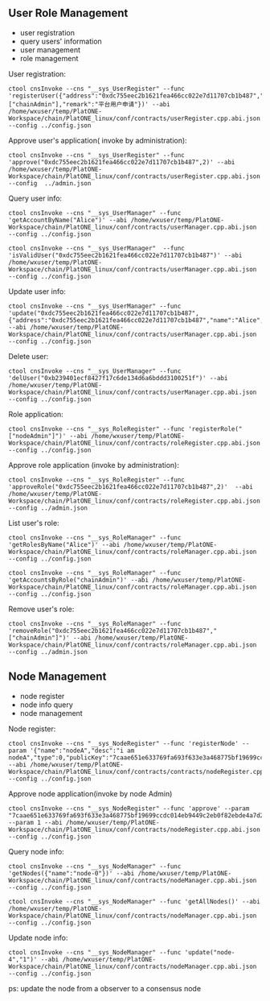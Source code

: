 ## User Role Management

+ user registration
+ query users' information
+ user management
+ role management

User registration:

```shell
ctool cnsInvoke --cns "__sys_UserRegister" --func 'registerUser({"address":"0xdc755eec2b1621fea466cc022e7d11707cb1b487","name":"Alice","mobile":"13111111111","email":"alice@wx.bc.com","roles":["chainAdmin"],"remark":"平台用户申请"})' --abi /home/wxuser/temp/PlatONE-Workspace/chain/PlatONE_linux/conf/contracts/userRegister.cpp.abi.json --config ../config.json
```

Approve user's application( invoke by administration):

```shell
ctool cnsInvoke --cns "__sys_UserRegister" --func 'approve("0xdc755eec2b1621fea466cc022e7d11707cb1b487",2)' --abi /home/wxuser/temp/PlatONE-Workspace/chain/PlatONE_linux/conf/contracts/userRegister.cpp.abi.json --config  ../admin.json 
```

Query user info:

```shell
ctool cnsInvoke --cns "__sys_UserManager" --func 'getAccountByName("Alice")' --abi /home/wxuser/temp/PlatONE-Workspace/chain/PlatONE_linux/conf/contracts/userManager.cpp.abi.json --config ../config.json  
```

```shell
ctool cnsInvoke --cns "__sys_UserManager"  --func 'isValidUser("0xdc755eec2b1621fea466cc022e7d11707cb1b487")' --abi /home/wxuser/temp/PlatONE-Workspace/chain/PlatONE_linux/conf/contracts/userManager.cpp.abi.json --config ../config.json 
```

Update user info: 

```shell
ctool cnsInvoke --cns "__sys_UserManager" --func 'update("0xdc755eec2b1621fea466cc022e7d11707cb1b487",{"address":"0xdc755eec2b1621fea466cc022e7d11707cb1b487","name":"Alice","mobile":"1312222","email":"123@qq.com","status":0})' --abi /home/wxuser/temp/PlatONE-Workspace/chain/PlatONE_linux/conf/contracts/userManager.cpp.abi.json --config ../config.json 
```

Delete user:

```shell
ctool cnsInvoke --cns "__sys_UserManager" --func 'delUser("0xb239401ecf8427f17c6de134d6a6bddd3100251f")' --abi /home/wxuser/temp/PlatONE-Workspace/chain/PlatONE_linux/conf/contracts/userManager.cpp.abi.json --config ../config.json
```

Role application:

```shell
ctool cnsInvoke --cns "__sys_RoleRegister" --func 'registerRole("["nodeAdmin"]")' --abi /home/wxuser/temp/PlatONE-Workspace/chain/PlatONE_linux/conf/contracts/roleRegister.cpp.abi.json --config ../config.json
```

Approve role application (invoke by administration):

```shell
ctool cnsInvoke --cns "__sys_RoleRegister" --func 'approveRole("0xdc755eec2b1621fea466cc022e7d11707cb1b487",2)'  --abi /home/wxuser/temp/PlatONE-Workspace/chain/PlatONE_linux/conf/contracts/roleRegister.cpp.abi.json --config ../admin.json 
```

List user's role:

```shell
ctool cnsInvoke --cns "__sys_RoleManager" --func 'getRolesByName("Alice")' --abi /home/wxuser/temp/PlatONE-Workspace/chain/PlatONE_linux/conf/contracts/roleManager.cpp.abi.json --config ../config.json 
```

```shell
ctool cnsInvoke --cns "__sys_RoleManager" --func 'getAccountsByRole("chainAdmin")' --abi /home/wxuser/temp/PlatONE-Workspace/chain/PlatONE_linux/conf/contracts/roleManager.cpp.abi.json --config ../config.json
```

Remove user's role:

```shell
ctool cnsInvoke --cns "__sys_RoleManager" --func 'removeRole("0xdc755eec2b1621fea466cc022e7d11707cb1b487","["chainAdmin"]")' --abi /home/wxuser/temp/PlatONE-Workspace/chain/PlatONE_linux/conf/contracts/roleManager.cpp.abi.json --config ../admin.json
```



## Node Management

+ node register
+ node info query
+ node management

Node register:

```shell
ctool cnsInvoke --cns "__sys_NodeRegister" --func 'registerNode' --param '{"name":"nodeA","desc":"i am nodeA","type":0,"publicKey":"7caae651e633769fa693f633e3a468775bf19699ccdc014eb9449c2eb0f82ebde4a7d28c9b846d2df02d1e7f7e1460fbb31eb83c6faf208dcbfd4f2944d31c61","externalIP":"127.0.0.1","internalIP":"127.0.0.1","rpcPort":6793,"p2pPort":16793,"root":false}' --abi /home/wxuser/temp/PlatONE-Workspace/chain/PlatONE_linux/conf/contracts/contracts/nodeRegister.cpp.abi.json --config ../config.json
```

Approve node application(invoke by node Admin)

```shell
ctool cnsInvoke --cns "__sys_NodeRegister" --func 'approve' --param "7caae651e633769fa693f633e3a468775bf19699ccdc014eb9449c2eb0f82ebde4a7d28c9b846d2df02d1e7f7e1460fbb31eb83c6faf208dcbfd4f2944d31c61" --param 1 --abi /home/wxuser/temp/PlatONE-Workspace/chain/PlatONE_linux/conf/contracts/nodeRegister.cpp.abi.json --config ../config.json
```


Query node info:

```shell
ctool cnsInvoke --cns "__sys_NodeManager" --func 'getNodes({"name":"node-0"})' --abi /home/wxuser/temp/PlatONE-Workspace/chain/PlatONE_linux/conf/contracts/nodeManager.cpp.abi.json --config ../config.json
```

```shell
ctool cnsInvoke --cns "__sys_NodeManager" --func 'getAllNodes()' --abi /home/wxuser/temp/PlatONE-Workspace/chain/PlatONE_linux/conf/contracts/nodeManager.cpp.abi.json --config ../config.json
```

Update node info:

```shell
ctool cnsInvoke --cns "__sys_NodeManager" --func 'update("node-4","1")' --abi /home/wxuser/temp/PlatONE-Workspace/chain/PlatONE_linux/conf/contracts/nodeManager.cpp.abi.json --config ../config.json 
```

ps: update the node from a observer to a consensus node


